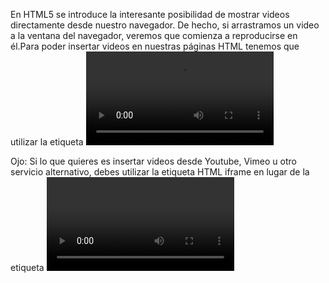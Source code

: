 En HTML5 se introduce la interesante posibilidad de mostrar videos directamente desde nuestro navegador. 
De hecho, si arrastramos un video a la ventana del navegador, veremos que comienza a 
reproducirse en él.Para  poder insertar videos en nuestras páginas HTML tenemos que utilizar la etiqueta <video>, 
que junto a la etiqueta <source> podremos utilizar estas capacidades multimedia de HTML5.

Ojo: Si lo que quieres es insertar videos desde Youtube, Vimeo u otro servicio alternativo, 
debes utilizar la etiqueta HTML iframe en lugar de la etiqueta <video>.